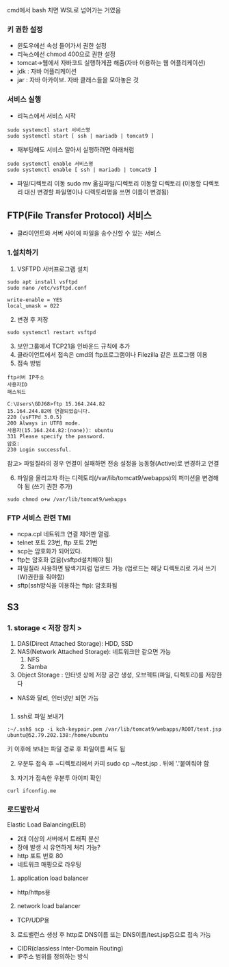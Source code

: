 cmd에서 bash 치면 WSL로 넘어가는 거였음

### 키 권한 설정
* 윈도우에선 속성 들어가서 권한 설정
* 리눅스에선 chmod 400으로 권한 설정
* tomcat->웹에서 자바코드 실행하게끔 해줌(자바 이용하는 웹 어플리케이션)
* jdk : 자바 어플리케이션
* jar : 자바 아카이브. 자바 클래스들을 모아놓은 것

### 서비스 실행
- 리눅스에서 서비스 시작
```
sudo systemctl start 서비스명
sudo systemctl start [ ssh | mariadb | tomcat9 ]
```
- 재부팅해도 서비스 알아서 실행하려면 아래처럼
```
sudo systemctl enable 서비스명
sudo systemctl enable [ ssh | mariadb | tomcat9 ]
```

- 파일/디렉토리 이동
sudo mv 옮길파일/디렉토리 이동할 디렉토리
(이동할 디렉토리 대신 변경할 파일명이나 디렉토리명을 쓰면 이름이 변경됨)


## FTP(File Transfer Protocol) 서비스 
- 클라이언트와 서버 사이에 파일을 송수신할 수 있는 서비스 
### 1.설치하기
1. VSFTPD 서버프로그램 설치

```
sudo apt install vsftpd
sudo nano /etc/vsftpd.conf
```
```
write-enable = YES
local_umask = 022
```
2. 변경 후 저장
```
sudo systemctl restart vsftpd
```

3. 보안그룹에서 TCP21을 인바운드 규칙에 추가
4. 클라이언트에서 접속은 cmd의 ftp프로그램이나 Filezilla 같은 프로그램 이용
5. 접속 방법
```
ftp서버 IP주소
사용자ID
패스워드
```
```
C:\Users\GDJ68>ftp 15.164.244.82
15.164.244.82에 연결되었습니다.
220 (vsFTPd 3.0.5)
200 Always in UTF8 mode.
사용자(15.164.244.82:(none)): ubuntu
331 Please specify the password.
암호:
230 Login successful.
```

참고> 파일질라의 경우 연결이 실패하면 전송 설정을 능동형(Active)로 변경하고 연결

6. 파일을 올리고자 하는 디렉토리(/var/lib/tomcat9/webapps)의 퍼미션을 변경해야 됨
(쓰기 권한 추가)
```
sudo chmod o+w /var/lib/tomcat9/webapps
```

### FTP 서비스 관련 TMI
* ncpa.cpl   네트워크 연결 제어판 열림.
* telnet 포트 23번, ftp 포트 21번
* scp는 암호화가 되어있다.
* ftp는 암호화 없음(vsftpd설치해야 됨)
* 파일질라 사용하면 탐색기처럼 업로드 가능
(업로드는 해당 디렉토리로 가서 쓰기(W)권한을 줘야함)
* sftp(ssh방식을 이용하는 ftp): 암호화됨


## S3
### 1. storage < 저장 장치 >
1. DAS(Direct Attached Storage): HDD, SSD
2. NAS(Network Attached Storage): 네트워크만 같으면 가능
   1) NFS
   2) Samba
3. Object Storage : 인터넷 상에 저장 공간 생성, 오브젝트(파일, 디렉토리)를 저장한다
* NAS와 달리, 인터넷만 되면 가능


###  
1. ssh로 파일 보내기
```
:~/.ssh$ scp -i kch-keypair.pem /var/lib/tomcat9/webapps/ROOT/test.jsp ubuntu@52.79.202.138:/home/ubuntu
```
키 이후에 보내는 파일 경로 후 파일이름 써도 됨

2. 우분투 접속 후 ~디렉토리에서 카피
sudo cp ~/test.jsp .
뒤에 '.'붙여줘야 함

3. 자기가 접속한 우분투 아이피 확인
```
curl ifconfig.me
```

### 로드발란서
Elastic Load Balancing(ELB)
* 2대 이상의 서버에서 트래픽 분산
* 장애 발생 시 유연하게 처리 가능?
* http 포트 번호 80
* 네트워크 매핑으로 라우팅

1. application load balancer
* http/https용

2. network load balancer
* TCP/UDP용

3. 로드밸런스 생성 후 
http로 DNS이름 또는 DNS이름/test.jsp등으로 접속 가능

* CIDR(classless Inter-Domain Routing)
* IP주소 범위를 정의하는 방식 

